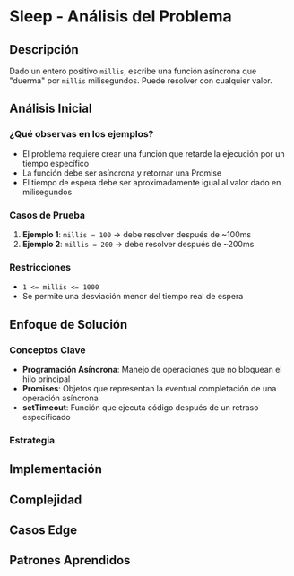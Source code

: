 # Sleep - Análisis del Problema

## Descripción

Dado un entero positivo `millis`, escribe una función asíncrona que "duerma" por `millis` milisegundos. Puede resolver con cualquier valor.

## Análisis Inicial

### ¿Qué observas en los ejemplos?

- El problema requiere crear una función que retarde la ejecución por un tiempo específico
- La función debe ser asíncrona y retornar una Promise
- El tiempo de espera debe ser aproximadamente igual al valor dado en milisegundos

### Casos de Prueba

1. **Ejemplo 1**: `millis = 100` → debe resolver después de ~100ms
2. **Ejemplo 2**: `millis = 200` → debe resolver después de ~200ms

### Restricciones

- `1 <= millis <= 1000`
- Se permite una desviación menor del tiempo real de espera

## Enfoque de Solución

### Conceptos Clave

- **Programación Asíncrona**: Manejo de operaciones que no bloquean el hilo principal
- **Promises**: Objetos que representan la eventual completación de una operación asíncrona
- **setTimeout**: Función que ejecuta código después de un retraso especificado

### Estrategia

<!-- Completa después de implementar -->

## Implementación

<!-- Completa después de implementar -->

## Complejidad

<!-- Completa después de implementar -->

## Casos Edge

<!-- Completa después de implementar -->

## Patrones Aprendidos

<!-- Completa después de implementar -->
